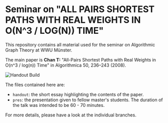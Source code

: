 # Seminar on "ALL PAIRS SHORTEST PATHS WITH REAL WEIGHTS IN O(N^3 / LOG(N)) TIME"

This repository contains all material used for the seminar on Algorithmic Graph Theory at WWU Münster.

The main paper is **Chan T:** "All-Pairs Shortest Paths with Real Weights in O(n^3 / log(n)) Time" in Algorithmica 50, 236–243 (2008).

![Handout Build](https://github.com/peoe/sem-apsp-subcubic/actions/workflows/latex.yml/badge.svg?branch=handout)

The files contained here are:
* `handout`: the short essay highlighting the contents of the paper.
* `pres`: the presentation given to fellow master's students. The duration of the talk was intended to be 60 - 70 minutes.

For more details, please have a look at the individual branches.
